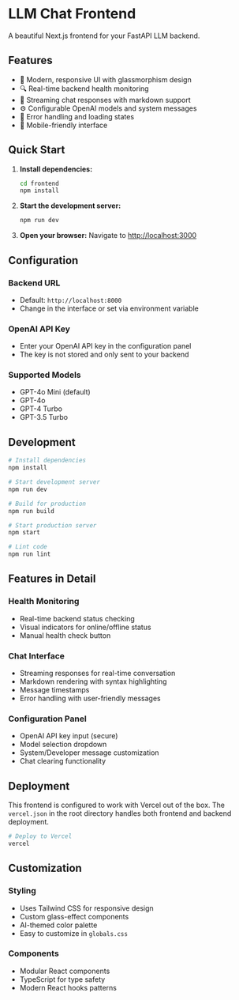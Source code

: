 # LLM Chat Frontend

A beautiful Next.js frontend for your FastAPI LLM backend.

## Features

- 🎨 Modern, responsive UI with glassmorphism design
- 🔍 Real-time backend health monitoring
- 💬 Streaming chat responses with markdown support
- ⚙️ Configurable OpenAI models and system messages
- 🎯 Error handling and loading states
- 📱 Mobile-friendly interface

## Quick Start

1. **Install dependencies:**
   ```bash
   cd frontend
   npm install
   ```

2. **Start the development server:**
   ```bash
   npm run dev
   ```

3. **Open your browser:**
   Navigate to [http://localhost:3000](http://localhost:3000)

## Configuration

### Backend URL
- Default: `http://localhost:8000`
- Change in the interface or set via environment variable

### OpenAI API Key
- Enter your OpenAI API key in the configuration panel
- The key is not stored and only sent to your backend

### Supported Models
- GPT-4o Mini (default)
- GPT-4o
- GPT-4 Turbo
- GPT-3.5 Turbo

## Development

```bash
# Install dependencies
npm install

# Start development server
npm run dev

# Build for production
npm run build

# Start production server
npm start

# Lint code
npm run lint
```

## Features in Detail

### Health Monitoring
- Real-time backend status checking
- Visual indicators for online/offline status
- Manual health check button

### Chat Interface
- Streaming responses for real-time conversation
- Markdown rendering with syntax highlighting
- Message timestamps
- Error handling with user-friendly messages

### Configuration Panel
- OpenAI API key input (secure)
- Model selection dropdown
- System/Developer message customization
- Chat clearing functionality

## Deployment

This frontend is configured to work with Vercel out of the box. The `vercel.json` in the root directory handles both frontend and backend deployment.

```bash
# Deploy to Vercel
vercel
```

## Customization

### Styling
- Uses Tailwind CSS for responsive design
- Custom glass-effect components
- AI-themed color palette
- Easy to customize in `globals.css`

### Components
- Modular React components
- TypeScript for type safety
- Modern React hooks patterns